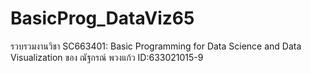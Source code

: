 # BasicProg_DataViz65
รวบรวมงานวิชา SC663401: Basic Programming for Data Science and Data Visualization ของ ณัฐกรณ์ พวงแก้ว ID:633021015-9
